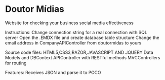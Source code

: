 # Doutor Mídias
Website for checking your business social media effectiveness 

Instructions:
Change connection string for a real connection with SQL server
Open the .EMDX file and create database table structure
Change the email address in CompanyAPIController from doutormidas to yours

Source code files:
HTML5,CSS3,RAZOR,JAVASCRIPT AND JQUERY
Data Models and DBContext
APIController with RESTful methods
MVCControllers for routing

Features:
Receives JSON and parse it to POCO
